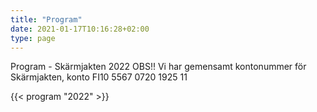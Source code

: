 ```yaml
---
title: "Program"
date: 2021-01-17T10:16:28+02:00
type: page
---
```


Program - Skärmjakten 2022
OBS!! Vi har  gemensamt kontonummer för Skärmjakten, konto FI10 5567 0720 1925 11     

{{< program "2022" >}}
